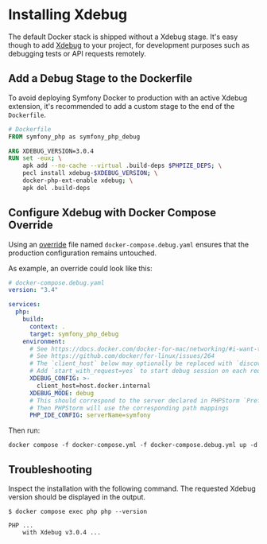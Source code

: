 # Installing Xdebug

The default Docker stack is shipped without a Xdebug stage.
It's easy though to add [Xdebug](https://xdebug.org/) to your project, for development purposes such as debugging tests or API requests remotely.

## Add a Debug Stage to the Dockerfile

To avoid deploying Symfony Docker to production with an active Xdebug extension,
it's recommended to add a custom stage to the end of the `Dockerfile`.

```Dockerfile
# Dockerfile
FROM symfony_php as symfony_php_debug

ARG XDEBUG_VERSION=3.0.4
RUN set -eux; \
	apk add --no-cache --virtual .build-deps $PHPIZE_DEPS; \
	pecl install xdebug-$XDEBUG_VERSION; \
	docker-php-ext-enable xdebug; \
	apk del .build-deps
```

## Configure Xdebug with Docker Compose Override

Using an [override](https://docs.docker.com/compose/reference/overview/#specifying-multiple-compose-files) file named `docker-compose.debug.yaml` ensures that the production
configuration remains untouched.

As example, an override could look like this:

```yaml
# docker-compose.debug.yaml
version: "3.4"

services:
  php:
    build:
      context: .
      target: symfony_php_debug
    environment:
      # See https://docs.docker.com/docker-for-mac/networking/#i-want-to-connect-from-a-container-to-a-service-on-the-host
      # See https://github.com/docker/for-linux/issues/264
      # The `client_host` below may optionally be replaced with `discover_client_host=yes`
      # Add `start_with_request=yes` to start debug session on each request
      XDEBUG_CONFIG: >-
        client_host=host.docker.internal
      XDEBUG_MODE: debug
      # This should correspond to the server declared in PHPStorm `Preferences | Languages & Frameworks | PHP | Servers`
      # Then PHPStorm will use the corresponding path mappings
      PHP_IDE_CONFIG: serverName=symfony
```

Then run:

```console
docker compose -f docker-compose.yml -f docker-compose.debug.yml up -d
```

## Troubleshooting

Inspect the installation with the following command. The requested Xdebug version should be displayed in the output.

```console
$ docker compose exec php php --version

PHP ...
    with Xdebug v3.0.4 ...
```
